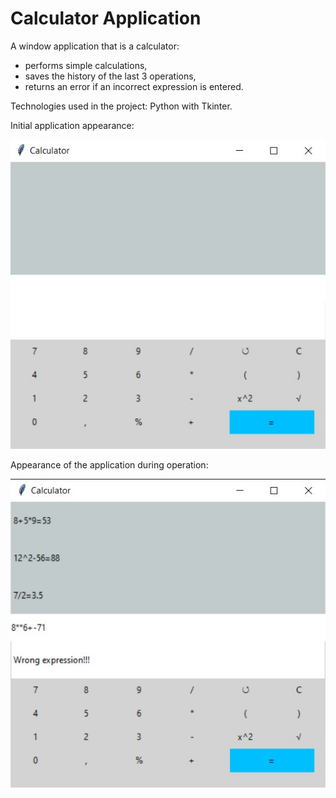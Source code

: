 # Calculator Application 

A window application that is a calculator:
- performs simple calculations, 
- saves the history of the last 3 operations,
- returns an error if an incorrect expression is entered.

Technologies used in the project: Python with Tkinter.

Initial application appearance:

![1](https://github.com/weronikaabednarz/Tkinter-Project/blob/main/images/empty_calculator.jpg)

Appearance of the application during operation:

![2](https://github.com/weronikaabednarz/Tkinter-Project/blob/main/images/full_calculator.jpg)
